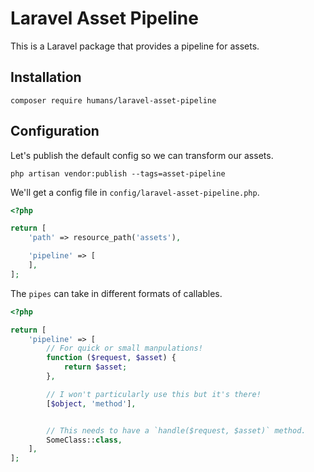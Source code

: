# Laravel Asset Pipeline

This is a Laravel package that provides a pipeline for assets.

## Installation

```
composer require humans/laravel-asset-pipeline
```

## Configuration

Let's publish the default config so we can transform our assets.

```
php artisan vendor:publish --tags=asset-pipeline
```

We'll get a config file in `config/laravel-asset-pipeline.php`.

```php
<?php

return [
    'path' => resource_path('assets'),

    'pipeline' => [
    ],
];
```

The `pipes` can take in different formats of callables.

```php
<?php

return [
    'pipeline' => [
        // For quick or small manpulations!
        function ($request, $asset) {
            return $asset;
        },

        // I won't particularly use this but it's there!
        [$object, 'method'],


        // This needs to have a `handle($request, $asset)` method.
        SomeClass::class,
    ],
];
```
